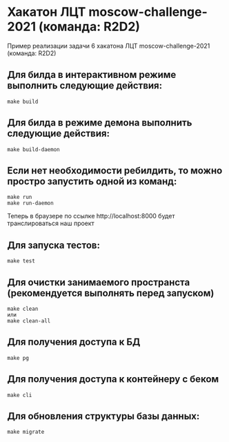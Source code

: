 # Хакатон ЛЦТ moscow-challenge-2021 (команда: R2D2)

Пример реализации задачи 6 хакатона ЛЦТ moscow-challenge-2021 (команда: R2D2)

## Для билда в интерактивном режиме выполнить следующие действия:
```
make build  
```

## Для билда в режиме демона выполнить следующие действия:
```
make build-daemon
```

## Если нет необходимости ребилдить, то можно простро запустить одной из команд:
```
make run
make run-daemon
```

Теперь в браузере по ссылке http://localhost:8000 будет транслироваться наш проект

## Для запуска тестов:
```
make test
```

## Для очистки занимаемого пространста (рекомендуется выполнять перед запуском)
```
make clean
или
make clean-all
```

## Для получения доступа к БД
```
make pg
```

## Для получения доступа к контейнеру с беком
```
make cli
```

## Для обновления структуры базы данных:
```
make migrate
```

